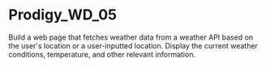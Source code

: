 # Prodigy_WD_05

Build a web page that fetches weather data from a weather API based on the user's location or a user-inputted location. Display the current weather conditions, temperature, and other relevant information.
